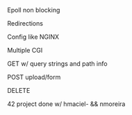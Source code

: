 Epoll non blocking

Redirections

Config like NGINX

Multiple CGI

GET w/ query strings and path info

POST upload/form

DELETE

42 project done w/ hmaciel- && nmoreira
